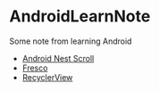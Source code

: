 # AndroidLearnNote
Some note from learning Android

* [Android Nest Scroll](nestscroll/NestScrollNote.md)
* [Fresco](fresco/FrescoNote.md)
* [RecyclerView](recyclerview/RecyclerViewNote.md)
